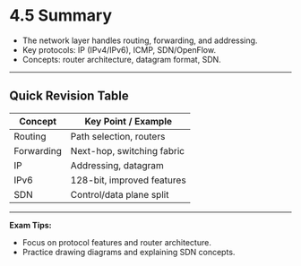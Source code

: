 # 4.5 Summary

- The network layer handles routing, forwarding, and addressing.
- Key protocols: IP (IPv4/IPv6), ICMP, SDN/OpenFlow.
- Concepts: router architecture, datagram format, SDN.

---

## Quick Revision Table
| Concept      | Key Point / Example         |
|--------------|----------------------------|
| Routing      | Path selection, routers    |
| Forwarding   | Next-hop, switching fabric |
| IP           | Addressing, datagram       |
| IPv6         | 128-bit, improved features |
| SDN          | Control/data plane split   |

---

**Exam Tips:**
- Focus on protocol features and router architecture.
- Practice drawing diagrams and explaining SDN concepts. 